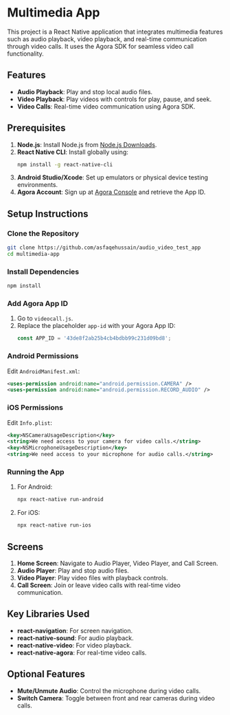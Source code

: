 
# Multimedia App

This project is a React Native application that integrates multimedia features such as audio playback, video playback, and real-time communication through video calls. It uses the Agora SDK for seamless video call functionality.

## Features

- **Audio Playback**: Play and stop local audio files.
- **Video Playback**: Play videos with controls for play, pause, and seek.
- **Video Calls**: Real-time video communication using Agora SDK.

## Prerequisites

1. **Node.js**: Install Node.js from [Node.js Downloads](https://nodejs.org/).
2. **React Native CLI**: Install globally using:
   ```bash
   npm install -g react-native-cli
   ```
3. **Android Studio/Xcode**: Set up emulators or physical device testing environments.
4. **Agora Account**: Sign up at [Agora Console](https://console.agora.io/) and retrieve the App ID.

## Setup Instructions

### Clone the Repository
```bash
git clone https://github.com/asfaqehussain/audio_video_test_app
cd multimedia-app
```

### Install Dependencies
```bash
npm install
```

### Add Agora App ID
1. Go to `videocall.js`.
2. Replace the placeholder `app-id` with your Agora App ID:
   ```javascript
   const APP_ID = '43de8f2ab25b4cb4bdbb99c231d09bd8';
   ```

### Android Permissions
Edit `AndroidManifest.xml`:
```xml
<uses-permission android:name="android.permission.CAMERA" />
<uses-permission android:name="android.permission.RECORD_AUDIO" />
```

### iOS Permissions
Edit `Info.plist`:
```xml
<key>NSCameraUsageDescription</key>
<string>We need access to your camera for video calls.</string>
<key>NSMicrophoneUsageDescription</key>
<string>We need access to your microphone for audio calls.</string>
```

### Running the App
1. For Android:
   ```bash
   npx react-native run-android
   ```
2. For iOS:
   ```bash
   npx react-native run-ios
   ```

## Screens

1. **Home Screen**: Navigate to Audio Player, Video Player, and Call Screen.
2. **Audio Player**: Play and stop audio files.
3. **Video Player**: Play video files with playback controls.
4. **Call Screen**: Join or leave video calls with real-time video communication.

## Key Libraries Used

- **react-navigation**: For screen navigation.
- **react-native-sound**: For audio playback.
- **react-native-video**: For video playback.
- **react-native-agora**: For real-time video calls.

## Optional Features

- **Mute/Unmute Audio**: Control the microphone during video calls.
- **Switch Camera**: Toggle between front and rear cameras during video calls.
